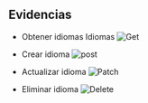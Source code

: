 ## Evidencias

- Obtener idiomas Idiomas
![Get](https://res.cloudinary.com/dtim15nqh/image/upload/v1685764229/U/get_lyeaae.png)

- Crear idioma
![post](https://res.cloudinary.com/dtim15nqh/image/upload/v1685764228/U/post_gbxgrm.png)

- Actualizar idioma
![Patch](https://res.cloudinary.com/dtim15nqh/image/upload/v1685764229/U/patch_zmqrqm.png)

- Eliminar idioma
![Delete](https://res.cloudinary.com/dtim15nqh/image/upload/v1685764229/U/delete_gvr31g.png)